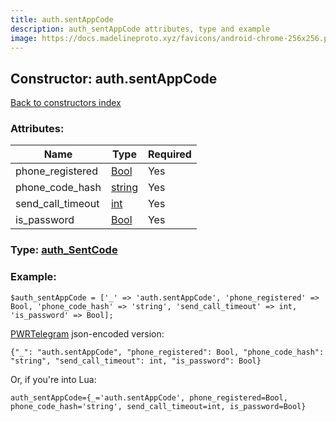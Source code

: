 ```yaml
---
title: auth.sentAppCode
description: auth_sentAppCode attributes, type and example
image: https://docs.madelineproto.xyz/favicons/android-chrome-256x256.png
---
```

## Constructor: auth.sentAppCode  
[Back to constructors index](index.md)



### Attributes:

| Name     |    Type       | Required |
|----------|---------------|----------|
|phone\_registered|[Bool](../types/Bool.md) | Yes|
|phone\_code\_hash|[string](../types/string.md) | Yes|
|send\_call\_timeout|[int](../types/int.md) | Yes|
|is\_password|[Bool](../types/Bool.md) | Yes|



### Type: [auth\_SentCode](../types/auth_SentCode.md)


### Example:

```
$auth_sentAppCode = ['_' => 'auth.sentAppCode', 'phone_registered' => Bool, 'phone_code_hash' => 'string', 'send_call_timeout' => int, 'is_password' => Bool];
```  

[PWRTelegram](https://pwrtelegram.xyz) json-encoded version:

```
{"_": "auth.sentAppCode", "phone_registered": Bool, "phone_code_hash": "string", "send_call_timeout": int, "is_password": Bool}
```


Or, if you're into Lua:  


```
auth_sentAppCode={_='auth.sentAppCode', phone_registered=Bool, phone_code_hash='string', send_call_timeout=int, is_password=Bool}

```


